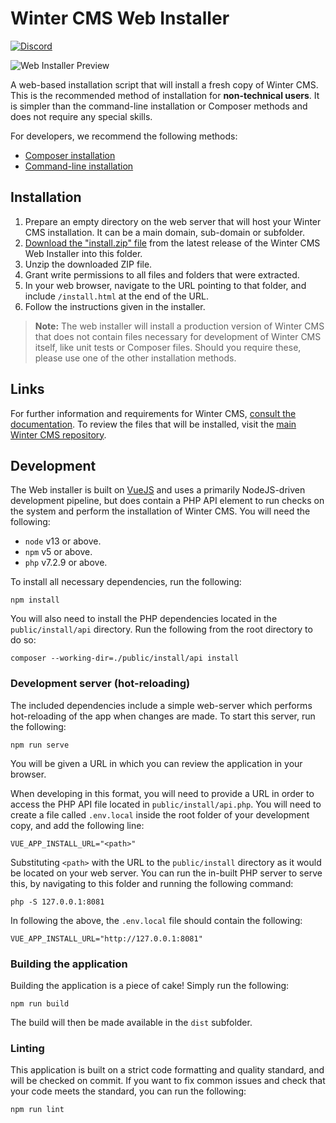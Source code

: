 # Winter CMS Web Installer

[![Discord](https://img.shields.io/discord/816852513684193281?label=discord&style=flat-square)](https://discord.gg/D5MFSPH6Ux)

![Web Installer Preview](https://raw.githubusercontent.com/wintercms/web-installer/main/.github/web-installer.jpg)

A web-based installation script that will install a fresh copy of Winter CMS. This is the recommended method of installation for **non-technical users**. It is simpler than the command-line installation or Composer methods and does not require any special skills.

For developers, we recommend the following methods:

- [Composer installation](https://wintercms.com/docs/console/commands#console-install-composer)
- [Command-line installation](https://github.com/wintercms/cli)

## Installation

1. Prepare an empty directory on the web server that will host your Winter CMS installation. It can be a main domain, sub-domain or subfolder.
2. [Download the "install.zip" file](https://github.com/wintercms/web-installer/releases/latest) from the latest release of the Winter CMS Web Installer into this folder.
3. Unzip the downloaded ZIP file.
4. Grant write permissions to all files and folders that were extracted.
5. In your web browser, navigate to the URL pointing to that folder, and include `/install.html` at the end of the URL.
6. Follow the instructions given in the installer.

> **Note:** The web installer will install a production version of Winter CMS that does not contain files necessary for development of Winter CMS itself, like unit tests or Composer files. Should you require these, please use one of the other installation methods.

## Links

For further information and requirements for Winter CMS, [consult the documentation](https://wintercms.com/docs). To review the files that will be installed, visit the [main Winter CMS repository](https://github.com/wintercms/winter).

## Development

The Web installer is built on [VueJS](https://vuejs.org) and uses a primarily NodeJS-driven development pipeline, but does
contain a PHP API element to run checks on the system and perform the installation of Winter CMS. You will need the following:

- `node` v13 or above.
- `npm` v5 or above.
- `php` v7.2.9 or above.

To install all necessary dependencies, run the following:

```
npm install
```

You will also need to install the PHP dependencies located in the `public/install/api` directory. Run the following from the root directory to do so:

```
composer --working-dir=./public/install/api install
```


### Development server (hot-reloading)

The included dependencies include a simple web-server which performs hot-reloading of the app when changes are made. To start this server, run the following:

```
npm run serve
```

You will be given a URL in which you can review the application in your browser.

When developing in this format, you will need to provide a URL in order to access the PHP API file located in `public/install/api.php`. You will need to create a file called `.env.local` inside the root folder of your development copy, and add the following line:

```
VUE_APP_INSTALL_URL="<path>"
```

Substituting `<path>` with the URL to the `public/install` directory as it would be located on your web server. You can run the in-built PHP server to serve this, by navigating to this folder and running the following command:

```
php -S 127.0.0.1:8081
```

In following the above, the `.env.local` file should contain the following:

```
VUE_APP_INSTALL_URL="http://127.0.0.1:8081"
```

### Building the application

Building the application is a piece of cake! Simply run the following:

```
npm run build
```

The build will then be made available in the `dist` subfolder.

### Linting

This application is built on a strict code formatting and quality standard, and will be checked on commit. If you want to fix common issues and check that your code meets the standard, you can run the following:

```
npm run lint
```
